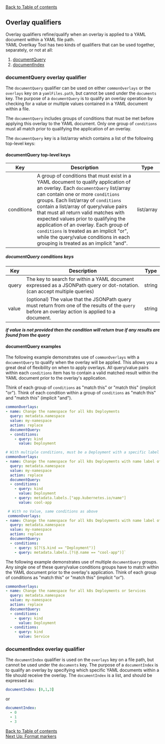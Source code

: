 [Back to Table of contents](../index.md)

## Overlay qualifiers

Overlay qualifiers refine/qualify when an overlay is applied to a YAML document within a YAML file path.  
YAML Overlkay Tool has two kinds of qualifiers that can be used together, separately, or not at all:  
1. [documentQuery](#documentquery-overlay-qualifier)  
1. [documentIndex](#documentindex-overlay-qualifier)  


### documentQuery overlay qualifier

The `documentQuery` qualifier can be used on either `commonOverlays` or the `overlays` key on a `yamlFiles.path`, but cannot be used under the `documents` key.  The purpose of a `documentQuery` is to qualify an overlay operation by checking for a value or multiple values contained in a YAML document within a file.

The `documentQuery` includes groups of conditions that must be met before applying this overlay to the YAML document. Only one group of `conditions` must all match prior to qualifying the application of an overlay.

The `documentQuery` key is a list/array which contains a list of the following top-level keys:


#### documentQuery top-level keys

| Key | Description | Type |
| --- | --- | --- |
| conditions | A group of conditions that must exist in a YAML document to qualify application of an overlay. Each `documentQuery` list/array can contain one or more `conditions` groups.  Each list/array of `conditions` contain a list/array of query/value pairs that must all return valid matches with expected values prior to qualifying the application of an overlay. Each group of `conditions` is treated as an implicit "or", while the query/value conditions in each grouping is treated as an implicit "and". | list/array |


##### documentQuery conditions keys

| Key | Description | Type |
| --- | --- | --- |
| query | The key to search for within a YAML document expressed as a JSONPath query or dot-notation. (can accept multiple queries)| string |
| value | (optional) The value that the JSONPath query must return from one of the results of the `query` before an overlay action is applied to a document. | string |

***if value is not provided then the condition will return true if any results are found from the query***

#### documentQuery examples

The following example demonstrates use of `commonOverlays` with a `documentQuery` to qualify when the overlay will be applied.  This allows you a great deal of flexibility on when to apply overlays.  All query/value pairs within each `conditions` item has to contain a valid matched result within the YAML document prior to the overlay's application.  

Think of each group of `conditions` as "match this" or "match this" (implicit "or").  Think of each condition within a group of `conditions` as "match this" and "match this" (implicit "and").  

```yaml
commonOverlays:
- name: Change the namespace for all k8s Deployments
  query: metadata.namespace
  value: my-namespace
  action: replace
  documentQuery:
  - conditions:
    - query: kind
      value: Deployment

# With multiple conditions, must be a Deployment with a specific label to get applied
commonOverlays:
- name: Change the namespace for all k8s Deployments with name label of cool-app
  query: metadata.namespace
  value: my-namespace
  action: replace
  documentQuery:
  - conditions:
    - query: kind
      value: Deployment
    - query: metadata.labels.["app.kubernetes.io/name"]
      value: cool-app

 # With no Value, same conditions as above
 commonOverlays:
- name: Change the namespace for all k8s Deployments with name label of cool-app
  query: metadata.namespace
  value: my-namespace
  action: replace
  documentQuery:
  - conditions:
    - query: $[?($.kind == "Deployment")]
    - query: metadata.labels.[?(@.name == "cool-app")]`
```

The following example demonstrates use of multiple `documentQuery` groups.  Any single one of these query/value conditions groups have to match within the YAML document prior to the overlay's application. Think of each group of conditions as "match this" or "match this" (implicit "or").  

```yaml
commonOverlays:
- name: Change the namespace for all k8s Deployments or Services
  query: metadata.namespace
  value: my-namespace
  action: replace
  documentQuery:
  - conditions:
    - query: kind
      value: Deployment
  - conditions:
    - query: kind
      value: Service
```

### documentIndex overlay qualifier

The `documentIndex` qualifier is used on the `overlays` key on a file path, but cannot be used under the `documents` key.  The purpose of a `documentIndex` is to qualify an overlay by specifying which specific YAML documents within a file should receive the overlay.  The `documentIndex` is a list, and should be expressed as:

```yaml
documentIndex: [0,1,3]
```

or

```yaml
documentIndex:
  - 0
  - 1
  - 3
```


[Back to Table of contents](../index.md)  
[Next Up: Format markers](formatMarkers.md)